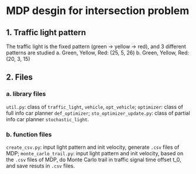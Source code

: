 # MDP desgin for intersection problem

## 1. Traffic light pattern
The traffic light is the fixed pattern (green -> yellow -> red), and 3 different patterns are studied
a. Green, Yellow, Red: (25, 5, 26)
b. Green, Yellow, Red: (20, 3, 15)


## 2. Files
### a. library files
`util.py`: class of `traffic_light`, `vehicle`, `opt_vehicle`;
`optimizer`: class of full info car planner `def_optimizer`;
`sto_optimizer_update.py`: class of partial info car planner `stochastic_light`.

### b. function files
`create_csv.py`: input light pattern and init velocity, generate `.csv` files of MDP;
`monte_carlo_trail.py`: input light pattern and init velocity, based on the `.csv` files of MDP, do Monte Carlo trail in traffic signal time offset t_0, and save resuts in `.csv` files.
